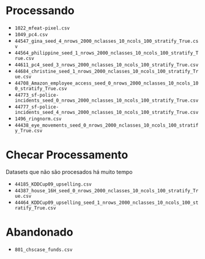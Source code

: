 # Processando

- `1022_mfeat-pixel.csv`
- `1049_pc4.csv`
- `44547_gina_seed_4_nrows_2000_nclasses_10_ncols_100_stratify_True.csv`
- `44564_philippine_seed_1_nrows_2000_nclasses_10_ncols_100_stratify_True.csv`
- `44611_pc4_seed_3_nrows_2000_nclasses_10_ncols_100_stratify_True.csv`
- `44684_christine_seed_1_nrows_2000_nclasses_10_ncols_100_stratify_True.csv`
- `44708_Amazon_employee_access_seed_0_nrows_2000_nclasses_10_ncols_100_stratify_True.csv`
- `44773_sf-police-incidents_seed_0_nrows_2000_nclasses_10_ncols_100_stratify_True.csv`
- `44777_sf-police-incidents_seed_4_nrows_2000_nclasses_10_ncols_100_stratify_True.csv`
- `1496_ringnorm.csv`
- `44438_eye_movements_seed_0_nrows_2000_nclasses_10_ncols_100_stratify_True.csv`

# Checar Processamento

Datasets que não são procesados há muito tempo

- `44185_KDDCup09_upselling.csv`
- `44387_house_16H_seed_0_nrows_2000_nclasses_10_ncols_100_stratify_True.csv`
- `44464_KDDCup09_upselling_seed_1_nrows_2000_nclasses_10_ncols_100_stratify_True.csv`

# Abandonado

- `801_chscase_funds.csv`
